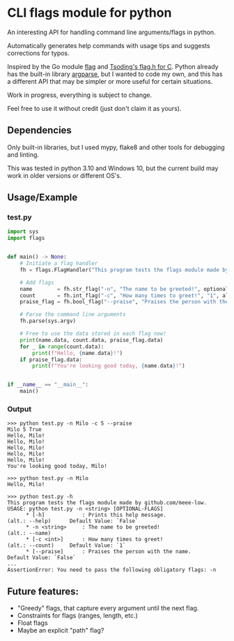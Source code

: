 # CLI flags module for python

An interesting API for handling command line arguments/flags in python.

Automatically generates help commands with usage tips and suggests corrections for typos.

Inspired by the Go module [flag](https://pkg.go.dev/flag) and [Tsoding's flag.h for C](https://github.com/tsoding/flag.h). Python already has the built-in library [argparse](https://docs.python.org/3/library/argparse.html), but I wanted to code my own, and this has a different API that may be simpler or more useful for certain situations.

Work in progress, everything is subject to change.

Feel free to use it without credit (just don't claim it as yours).

## Dependencies

Only built-in libraries, but I used mypy, flake8 and other tools for debugging and linting.

This was tested in python 3.10 and Windows 10, but the current build may work in older versions or different OS's.

## Usage/Example

### test.py
```py
import sys
import flags


def main() -> None:
    # Initiate a flag handler
    fh = flags.FlagHandler("This program tests the flags module made by github.com/meee-low.")

    # Add flags
    name        = fh.str_flag("-n", "The name to be greeted!", optional=False, aliases=["--name"])
    count       = fh.int_flag("-c", "How many times to greet!", "1", aliases=["--count"])
    praise_flag = fh.bool_flag("--praise", "Praises the person with the name.")

    # Parse the command line arguments
    fh.parse(sys.argv)

    # Free to use the data stored in each flag now!
    print(name.data, count.data, praise_flag.data)
    for _ in range(count.data):
        print(f"Hello, {name.data}!")
    if praise_flag.data:
        print(f"You're looking good today, {name.data}!")


if __name__ == "__main__":
    main()

```
### Output
```
>>> python test.py -n Milo -c 5 --praise
Milo 5 True
Hello, Milo!
Hello, Milo!
Hello, Milo!
Hello, Milo!
Hello, Milo!
You're looking good today, Milo!

>>> python test.py -n Milo
Hello, Milo!

>>> python test.py -h
This program tests the flags module made by github.com/meee-low.
USAGE: python test.py -n <string> [OPTIONAL-FLAGS]
      * [-h]            : Prints this help message.                (alt.: --help)      Default Value: `False`
      * -n <string>     : The name to be greeted!                  (alt.: --name)
      * [-c <int>]      : How many times to greet!                 (alt.: --count)     Default Value: `1`
      * [--praise]      : Praises the person with the name.                            Default Value: `False`
...
AssertionError: You need to pass the following obligatory flags: -n
```

## Future features:

- "Greedy" flags, that capture every argument until the next flag.
- Constraints for flags (ranges, length, etc.)
- Float flags
- Maybe an explicit "path" flag?
